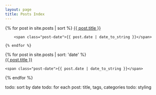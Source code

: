 ```yaml
---
layout: page
title: Posts Index
---
```


<div class="posts">
    {% for post in site.posts | sort %}
        <a href="{{ post.url }}">
        {{ post.title }}
        </a>

        <span class="post-date">{{ post.date | date_to_string }}</span>

    {% endfor %}
</div>

<div class="posts">
  {% for post in site.posts | sort: 'date' %}
  <div class="post">
    <a href="{{ post.url }}">
    {{ post.title }}
    </a>

    <span class="post-date">{{ post.date | date_to_string }}</span>
  </div>
  {% endfor %}
</div>

todo: sort by date
todo: for each post: title, tags, categories
todo: styling